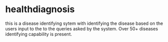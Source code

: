 # healthdiagnosis
this is a disease identifying sytem with identifying the disease based on the users input to the to the queries asked by the system. Over 50+ diseases identifying capability is present. 
